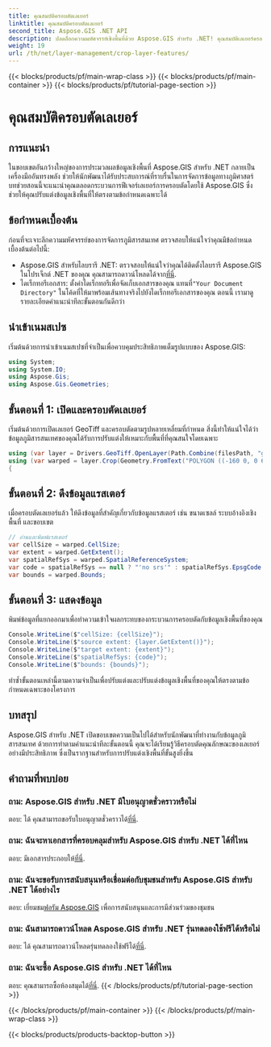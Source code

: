 ```yaml
---
title: คุณสมบัติครอบตัดเลเยอร์
linktitle: คุณสมบัติครอบตัดเลเยอร์
second_title: Aspose.GIS .NET API
description: ปลดล็อกความมหัศจรรย์เชิงพื้นที่ด้วย Aspose.GIS สำหรับ .NET! คุณสมบัติเลเยอร์ครอบตัดได้อย่างง่ายดาย ดาวน์โหลดรุ่นทดลองใช้ฟรีของคุณทันที #Aspose #GIS #ภูมิสารสนเทศ
weight: 19
url: /th/net/layer-management/crop-layer-features/
---
```


{{< blocks/products/pf/main-wrap-class >}}
{{< blocks/products/pf/main-container >}}
{{< blocks/products/pf/tutorial-page-section >}}

# คุณสมบัติครอบตัดเลเยอร์

## การแนะนำ
ในขอบเขตอันกว้างใหญ่ของการประมวลผลข้อมูลเชิงพื้นที่ Aspose.GIS สำหรับ .NET กลายเป็นเครื่องมืออันทรงพลัง ช่วยให้นักพัฒนาได้รับประสบการณ์ที่ราบรื่นในการจัดการข้อมูลทางภูมิศาสตร์ บทช่วยสอนนี้จะแนะนำคุณตลอดกระบวนการฟีเจอร์เลเยอร์การครอบตัดโดยใช้ Aspose.GIS ซึ่งช่วยให้คุณปรับแต่งข้อมูลเชิงพื้นที่ให้ตรงตามข้อกำหนดเฉพาะได้
## ข้อกำหนดเบื้องต้น
ก่อนที่จะเจาะลึกความมหัศจรรย์ของการจัดการภูมิสารสนเทศ ตรวจสอบให้แน่ใจว่าคุณมีข้อกำหนดเบื้องต้นต่อไปนี้:
-  Aspose.GIS สำหรับไลบรารี .NET: ตรวจสอบให้แน่ใจว่าคุณได้ติดตั้งไลบรารี Aspose.GIS ในโปรเจ็กต์ .NET ของคุณ คุณสามารถดาวน์โหลดได้จาก[ที่นี่](https://releases.aspose.com/gis/net/).
-  ไดเร็กทอรีเอกสาร: ตั้งค่าไดเร็กทอรีเพื่อจัดเก็บเอกสารของคุณ แทนที่`"Your Document Directory"` ในโค้ดที่ให้มาพร้อมเส้นทางจริงไปยังไดเร็กทอรีเอกสารของคุณ
ตอนนี้ เรามาดูรายละเอียดคำแนะนำทีละขั้นตอนกันดีกว่า
## นำเข้าเนมสเปซ
เริ่มต้นด้วยการนำเข้าเนมสเปซที่จำเป็นเพื่อควบคุมประสิทธิภาพเต็มรูปแบบของ Aspose.GIS:
```csharp
using System;
using System.IO;
using Aspose.Gis;
using Aspose.Gis.Geometries;
```
## ขั้นตอนที่ 1: เปิดและครอบตัดเลเยอร์
เริ่มต้นด้วยการเปิดเลเยอร์ GeoTiff และครอบตัดตามรูปหลายเหลี่ยมที่กำหนด สิ่งนี้ทำให้แน่ใจได้ว่าข้อมูลภูมิสารสนเทศของคุณได้รับการปรับแต่งให้เหมาะกับพื้นที่ที่คุณสนใจโดยเฉพาะ
```csharp
using (var layer = Drivers.GeoTiff.OpenLayer(Path.Combine(filesPath, "geodetic_world.tif")))
using (var warped = layer.Crop(Geometry.FromText("POLYGON ((-160 0, 0 60, 160 0, 0 -160, -160 0))")))
{
```
## ขั้นตอนที่ 2: ดึงข้อมูลแรสเตอร์
เมื่อครอบตัดเลเยอร์แล้ว ให้ดึงข้อมูลที่สำคัญเกี่ยวกับข้อมูลแรสเตอร์ เช่น ขนาดเซลล์ ระบบอ้างอิงเชิงพื้นที่ และขอบเขต
```csharp
// อ่านและพิมพ์แรสเตอร์
var cellSize = warped.CellSize;
var extent = warped.GetExtent();
var spatialRefSys = warped.SpatialReferenceSystem;
var code = spatialRefSys == null ? "'no srs'" : spatialRefSys.EpsgCode.ToString();
var bounds = warped.Bounds;
```
## ขั้นตอนที่ 3: แสดงข้อมูล
พิมพ์ข้อมูลที่แยกออกมาเพื่อทำความเข้าใจผลกระทบของกระบวนการครอบตัดกับข้อมูลเชิงพื้นที่ของคุณ
```csharp
Console.WriteLine($"cellSize: {cellSize}");
Console.WriteLine($"source extent: {layer.GetExtent()}");
Console.WriteLine($"target extent: {extent}");
Console.WriteLine($"spatialRefSys: {code}");
Console.WriteLine($"bounds: {bounds}");
```
ทำซ้ำขั้นตอนเหล่านี้ตามความจำเป็นเพื่อปรับแต่งและปรับแต่งข้อมูลเชิงพื้นที่ของคุณให้ตรงตามข้อกำหนดเฉพาะของโครงการ
## บทสรุป
Aspose.GIS สำหรับ .NET เปิดขอบเขตความเป็นไปได้สำหรับนักพัฒนาที่ทำงานกับข้อมูลภูมิสารสนเทศ ด้วยการทำตามคำแนะนำทีละขั้นตอนนี้ คุณจะได้เรียนรู้วิธีครอบตัดคุณลักษณะของเลเยอร์อย่างมีประสิทธิภาพ ซึ่งเป็นรากฐานสำหรับการปรับแต่งเชิงพื้นที่ขั้นสูงยิ่งขึ้น
## คำถามที่พบบ่อย
### ถาม: Aspose.GIS สำหรับ .NET มีใบอนุญาตชั่วคราวหรือไม่
 ตอบ: ได้ คุณสามารถขอรับใบอนุญาตชั่วคราวได้[ที่นี่](https://purchase.aspose.com/temporary-license/).
### ถาม: ฉันจะหาเอกสารที่ครอบคลุมสำหรับ Aspose.GIS สำหรับ .NET ได้ที่ไหน
 ตอบ: มีเอกสารประกอบให้[ที่นี่](https://reference.aspose.com/gis/net/).
### ถาม: ฉันจะขอรับการสนับสนุนหรือเชื่อมต่อกับชุมชนสำหรับ Aspose.GIS สำหรับ .NET ได้อย่างไร
 ตอบ: เยี่ยมชม[ฟอรัม Aspose.GIS](https://forum.aspose.com/c/gis/33) เพื่อการสนับสนุนและการมีส่วนร่วมของชุมชน
### ถาม: ฉันสามารถดาวน์โหลด Aspose.GIS สำหรับ .NET รุ่นทดลองใช้ฟรีได้หรือไม่
 ตอบ: ได้ คุณสามารถดาวน์โหลดรุ่นทดลองใช้ฟรีได้[ที่นี่](https://releases.aspose.com/).
### ถาม: ฉันจะซื้อ Aspose.GIS สำหรับ .NET ได้ที่ไหน
 ตอบ: คุณสามารถซื้อห้องสมุดได้[ที่นี่](https://purchase.aspose.com/buy).
{{< /blocks/products/pf/tutorial-page-section >}}

{{< /blocks/products/pf/main-container >}}
{{< /blocks/products/pf/main-wrap-class >}}

{{< blocks/products/products-backtop-button >}}
